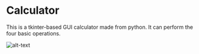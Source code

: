 # Calculator
This is a tkinter-based GUI calculator made from python. It can perform the four basic operations.

![alt-text](https://raw.githubusercontent.com/rishiso/Calculator/master/Calc_Screenshot.jpg "Calculator")
